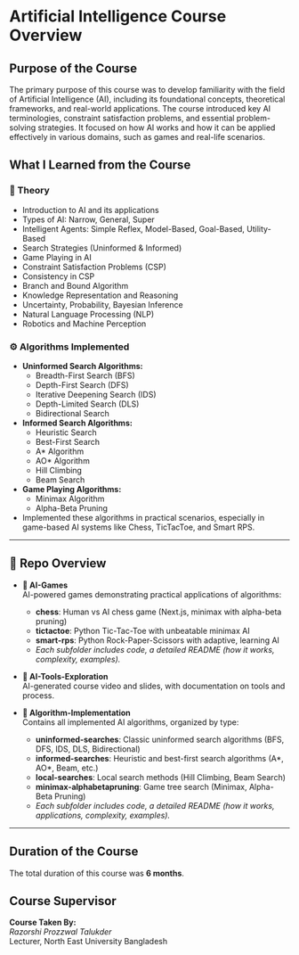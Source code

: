 # Artificial Intelligence Course Overview

## Purpose of the Course
The primary purpose of this course was to develop familiarity with the field of Artificial Intelligence (AI), including its foundational concepts, theoretical frameworks, and real-world applications. The course introduced key AI terminologies, constraint satisfaction problems, and essential problem-solving strategies. It focused on how AI works and how it can be applied effectively in various domains, such as games and real-life scenarios.





## What I Learned from the Course

### 🧠 Theory
- Introduction to AI and its applications
- Types of AI: Narrow, General, Super
- Intelligent Agents: Simple Reflex, Model-Based, Goal-Based, Utility-Based
- Search Strategies (Uninformed & Informed)
- Game Playing in AI
- Constraint Satisfaction Problems (CSP)
- Consistency in CSP
- Branch and Bound Algorithm
- Knowledge Representation and Reasoning
- Uncertainty, Probability, Bayesian Inference
- Natural Language Processing (NLP)
- Robotics and Machine Perception

### ⚙️ Algorithms Implemented
- **Uninformed Search Algorithms:**
  - Breadth-First Search (BFS)
  - Depth-First Search (DFS)
  - Iterative Deepening Search (IDS)
  - Depth-Limited Search (DLS)
  - Bidirectional Search
- **Informed Search Algorithms:**
  - Heuristic Search
  - Best-First Search
  - A* Algorithm
  - AO* Algorithm
  - Hill Climbing
  - Beam Search
- **Game Playing Algorithms:**
  - Minimax Algorithm
  - Alpha-Beta Pruning
- Implemented these algorithms in practical scenarios, especially in game-based AI systems like Chess, TicTacToe, and Smart RPS.

---

## 📂 Repo Overview

- **📂 AI-Games**  
  AI-powered games demonstrating practical applications of algorithms:
  - **chess**: Human vs AI chess game (Next.js, minimax with alpha-beta pruning)
  - **tictactoe**: Python Tic-Tac-Toe with unbeatable minimax AI
  - **smart-rps**: Python Rock-Paper-Scissors with adaptive, learning AI
  - _Each subfolder includes code, a detailed README (how it works, complexity, examples)._


- **📂 AI-Tools-Exploration**  
  AI-generated course video and slides, with documentation on tools and process.

- **📂 Algorithm-Implementation**  
  Contains all implemented AI algorithms, organized by type:
  - **uninformed-searches**: Classic uninformed search algorithms (BFS, DFS, IDS, DLS, Bidirectional)
  - **informed-searches**: Heuristic and best-first search algorithms (A*, AO*, Beam, etc.)
  - **local-searches**: Local search methods (Hill Climbing, Beam Search)
  - **minimax-alphabetapruning**: Game tree search (Minimax, Alpha-Beta Pruning)
  - _Each subfolder includes code, a detailed README (how it works, applications, complexity, examples)._



---

## Duration of the Course

The total duration of this course was **6 months**.

## Course Supervisor

**Course Taken By:**  
*Razorshi Prozzwal Talukder*  
Lecturer, North East University Bangladesh
